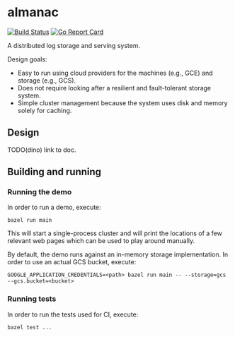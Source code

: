 # almanac

[![Build Status](https://travis-ci.org/dinowernli/almanac.svg?branch=master)](https://travis-ci.org/dinowernli/almanac)
[![Go Report Card](https://goreportcard.com/badge/github.com/dinowernli/almanac)](https://goreportcard.com/report/github.com/dinowernli/almanac)

A distributed log storage and serving system.

Design goals:
* Easy to run using cloud providers for the machines (e.g., GCE) and storage (e.g., GCS).
* Does not require looking after a resilient and fault-tolerant storage system.
* Simple cluster management because the system uses disk and memory solely for caching.

## Design

TODO(dino) link to doc.

## Building and running

### Running the demo

In order to run a demo, execute:

`bazel run main`

This will start a single-process cluster and will print the locations of a few relevant web pages which can be used to play around manually.

By default, the demo runs against an in-memory storage implementation. In order to use an actual GCS bucket, execute:

`GOOGLE_APPLICATION_CREDENTIALS=<path> bazel run main -- --storage=gcs --gcs.bucket=<bucket>`

### Running tests

In order to run the tests used for CI, execute:

`bazel test ...`

